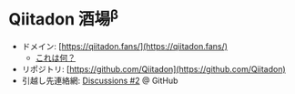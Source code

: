 # Qiitadon 酒場<sup>β</sup>

- ドメイン: [https://qiitadon.fans/](https://qiitadon.fans/)
  - [これは何？](https://github.com/Qiitadon/qiitadon.github.com/discussions/1)
- リポジトリ: [https://github.com/Qiitadon](https://github.com/Qiitadon)
- 引越し先連絡網: [Discussions #2](https://github.com/Qiitadon/qiitadon.github.com/discussions/2) @ GitHub
